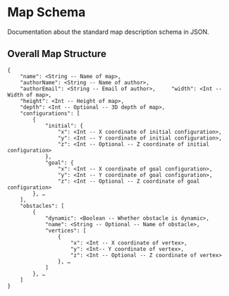 Map Schema
==========

Documentation about the standard map description schema in JSON.

## Overall Map Structure

	{
		"name": <String -- Name of map>,
		"authorName": <String -- Name of author>,
		"authorEmail": <String -- Email of author>,		"width": <Int -- Width of map>,
		"height": <Int -- Height of map>,
		"depth": <Int -- Optional -- 3D depth of map>,
		"configurations": [
			{
				"initial": {
					"x": <Int -- X coordinate of initial configuration>,
					"y": <Int -- Y coordinate of initial configuration>,
					"z": <Int -- Optional -- Z coordinate of initial configuration>
				},
				"goal": {
					"x": <Int -- X coordinate of goal configuration>,
					"y": <Int -- Y coordinate of goal configuration>,
					"z": <Int -- Optional -- Z coordinate of goal configuration>
			}, …
		],
		"obstacles": [
			{
				"dynamic": <Boolean -- Whether obstacle is dynamic>,
				"name": <String -- Optional -- Name of obstacle>,
				"vertices": [
					{
		 				"x": <Int -- X coordinate of vertex>,
						"y": <Int-- Y coordinate of vertex>,
						"z": <Int -- Optional -- Z coordinate of vertex>
					}, …
				]
			}, …
		] 	
	}